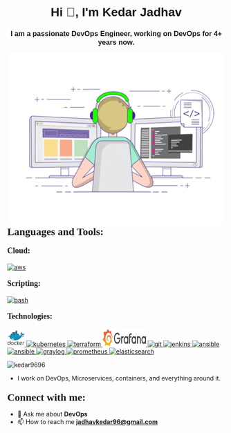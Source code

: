 <!-- Header Section -->
<h1 align="center"><font face="Arial">Hi 👋, I'm Kedar Jadhav </font></h1>
<h3 align="center"><font face="Arial">I am a passionate DevOps Engineer, working on DevOps for 4+ years now.</font></h3>

<!-- GIF -->
<img align="right" height="400" width="600" src="https://raw.githubusercontent.com/mikonoid/mikonoid/main/images/gifs/coder3.gif" />

<!-- Languages and Tools Section -->
<h3 align="left"><font size="+2" face="Verdana">Languages and Tools:</font></h3>

<!-- Cloud Section -->
<h4><font size="+1" face="Tahoma">Cloud:</font></h4>
<p align="left">
<a href="[https://aws.amazon.com](https://aws.amazon.com/)" target="_blank" rel="noreferrer">
<img src="https://www.logigroup.com/images/Logo_aws.gif" alt="aws" width="100" height="80"/>
</a>
<!-- Add more cloud-related tools here -->
</p>

<!-- Scripting Section -->
<h4><font size="+1" face="Tahoma">Scripting:</font></h4>
<p align="left">
<a href="https://www.gnu.org/software/bash/" target="_blank" rel="noreferrer">
<img src="https://e7.pngegg.com/pngimages/330/276/png-clipart-bash-shell-script-bourne-shell-scripting-language-unix-shell-shell-rectangle-logo.png" alt="bash" width="100" height="100"/>
</a>
</p>

<!-- Technologies Section -->
<h4><font size="+1" face="Tahoma">Technologies:</font></h4>
<p align="left">
<a href="https://www.docker.com/" target="_blank" rel="noreferrer">
<img src="https://raw.githubusercontent.com/devicons/devicon/master/icons/docker/docker-original-wordmark.svg" alt="docker" width="40" height="40"/>
</a>
<a href="https://kubernetes.io/" target="_blank" rel="noreferrer">
<img src="https://upload.wikimedia.org/wikipedia/commons/thumb/3/39/Kubernetes_logo_without_workmark.svg/2109px-Kubernetes_logo_without_workmark.svg.png" alt="kubernetes" width="40" height="40"/>
</a>
<a href="https://www.terraform.io/" target="_blank" rel="noreferrer">
<img src="https://www.vectorlogo.zone/logos/terraformio/terraformio-icon.svg" alt="terraform" width="40" height="40"/>
</a>
<a href="https://grafana.com/" target="_blank" rel="noreferrer">
<img src="https://raw.githubusercontent.com/grafana/grafana/main/docs/logo-horizontal.png" alt="grafana" width="100" height="40"/>
</a>
  <a href="https://git-scm.com/" target="_blank" rel="noreferrer">
    <img src="https://www.vectorlogo.zone/logos/git-scm/git-scm-icon.svg" alt="git" width="40" height="40"/>
  </a>
  <a href="https://www.jenkins.io/" target="_blank" rel="noreferrer">
    <img src="https://www.vectorlogo.zone/logos/jenkins/jenkins-icon.svg" alt="jenkins" width="40" height="40"/>
  </a>
  <a href="https://www.ansible.com/" target="_blank" rel="noreferrer">
    <img src="https://www.vectorlogo.zone/logos/ansible/ansible-icon.svg" alt="ansible" width="40" height="40"/>
  </a>
  <a href="https://www.rundeck.com/" target="_blank" rel="noreferrer">
    <img src="https://www.vectorlogo.zone/logos/rundeck/rundeck-ar21.svg" alt="ansible" width="60" height="40"/>
  </a>  
  <a href="https://www.graylog.org/" target="_blank" rel="noreferrer">
    <img src="https://www.vectorlogo.zone/logos/graylog/graylog-icon.svg" alt="graylog" width="40" height="40"/>
  </a>
  <a href="https://prometheus.io/" target="_blank" rel="noreferrer">
    <img src="https://www.vectorlogo.zone/logos/prometheusio/prometheusio-icon.svg" alt="prometheus" width="40" height="40"/>
  </a>
  <a href="https://www.elastic.co/elasticsearch/" target="_blank" rel="noreferrer">
    <img src="https://www.vectorlogo.zone/logos/elastic/elastic-icon.svg" alt="elasticsearch" width="40" height="40"/>
  </a>
<!-- Stats and GitHub activity -->
<p align="left"> <img src="https://komarev.com/ghpvc/?username=kedar9696&label=Profile views&color=0e75b6&style=flat" alt="kedar9696" /> </p>

- I work on DevOps, Microservices, containers, and everything around it.

<!-- Contact Section -->
<h3 align="left"><font size="+2" face="Verdana">Connect with me:</font></h3>
<p align="left">
</p>


- 💬 Ask me about **DevOps**
- 📫 How to reach me **[jadhavkedar96@gmail.com](mailto:jadhavkedar96@gmail.com)**

